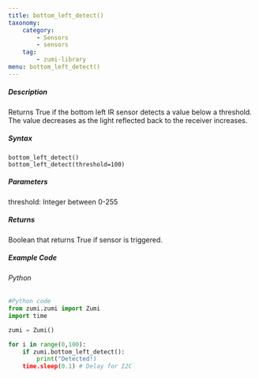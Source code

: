 ```yaml
---
title: bottom_left_detect()
taxonomy:
    category:
        - Sensors
        - sensors
    tag:
        - zumi-library
menu: bottom_left_detect()
---
```


##### Description
Returns True if the bottom left IR sensor detects a value below a threshold. The value decreases as the light reflected back to the receiver increases.

##### Syntax
```bottom_left_detect()```<br />
```bottom_left_detect(threshold=100)```

##### Parameters
threshold: Integer between 0-255

##### Returns
Boolean that returns True if sensor is triggered. <br />

##### Example Code
###### Python
```python
#Python code
from zumi.zumi import Zumi
import time

zumi = Zumi()

for i in range(0,100):
    if zumi.bottom_left_detect():
        print("Detected!)
    time.sleep(0.1) # Delay for I2C

```